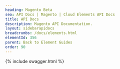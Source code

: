 ```yaml
---
heading: Magento Beta
seo: API Docs | Magento | Cloud Elements API Docs
title: API Docs
description: Magento API Documentation.
layout: sidebarapidocs
breadcrumbs: /docs/elements.html
elementId: 356
parent: Back to Element Guides
order: 90
---
```


{% include swagger.html %}
